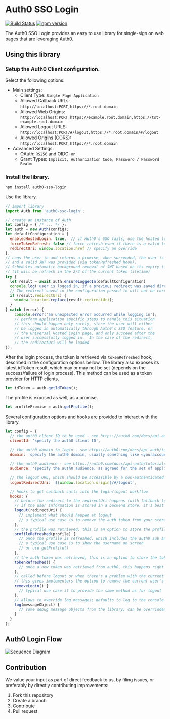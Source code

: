 # Auth0 SSO Login

[![Build Status](https://travis-ci.org/Cimpress-MCP/auth0-sso-login.js.svg?branch=master)](https://travis-ci.org/Cimpress-MCP/auth0-sso-login.js)
[![npm version](https://badge.fury.io/js/auth0-sso-login.svg)](https://www.npmjs.com/package/auth0-sso-login)

The Auth0 SSO Login provides an easy to use library for single-sign on web pages that are leveraging [Auth0](https://auth0.com/).

## Using this library

### Setup the Auth0 Client configuration.
Select the following options:
* Main settings:
  * Client Type: `Single Page Application`
  * Allowed Callback URLs: `http://localhost:PORT,https://*.root.domain`
  * Allowed Web Origins: `http://localhost:PORT,https://example.root.domain,https://tst-example.root.domain`
  * Allowed Logout URLS: `http://localhost:PORT/#/logout,https://*.root.domain/#/logout`
  * Allowed Origins (CORS): `http://localhost:PORT,https://*.root.domain`
* Advanced Settings:
  * OAuth: `RS256` and OIDC: `on`
  * Grant Types: `Implicit, Authorization Code, Password / Password Realm`

### Install the library.

```bash
npm install auth0-sso-login
```

Use the library.

```javascript
// import library
import Auth from 'auth0-sso-login';

// create an instance of Auth
let config = { /* ... */ };
let auth = new Auth(config);
let defaultConfiguration = {
  enabledHostedLogin: true,  // if Auth0's SSO fails, use the hosted login screen
  forceTokenRefresh: false // force refresh even if there is a valid token available
  redirectUri: window.location.href // specify an override
};
// Logs the user in and returns a promise, when succeeded, the user is logged in
// and a valid JWT was provided (via tokenRefreshed hook).
// Schedules automatic background renewal of JWT based on its expiry time.
// (it will be refresh in the 2/3 of the current token lifetime)
try {
  let result = await auth.ensureLoggedIn(defaultConfiguration)
  console.log('user is logged in, if a previous redirect was saved direct the user to the redirect location');
  // The redirect saved in the configuration passed in will not be correct, as it was generated in "this" session instead of the session which created the correct redirect.
  if (result.redirectUri) {
    window.location.replace(result.redirectUri);
  }
} catch (error) {
    console.error('an unexpected error occurred while logging in');
    // perform application specific steps to handle this situation
    // this should happen only rarely, since the user will either
    // be logged in automatically through Auth0's SSO feature, or
    // the Universal Hosted Login page, and only succeed after the
    // user successfully logged in.  In the case of the redirect,
    // the redirectUri will be loaded
});
```

After the login process, the token is retrieved via `tokenRefreshed` hook, described in the
configuration options bellow. The library also exposes its latest idToken result, which may or
may not be set (depends on the success/failure of login process). This method can be used as
a token provider for HTTP clients.
```javascript
let idToken = auth.getIdToken();
``` 

The profile is exposed as well, as a promise.
```javascript
let profilePromise = auth.getProfile();
```
Several configuration options and hooks are provided to interact with the library.

```javascript
let config = {
  // the auth0 client ID to be used - see https://auth0.com/docs/api-auth/tutorials/client-credentials
  clientId: 'specify the auth0 client ID',

  // the auth0 domain to login - see https://auth0.com/docs/api-auth/tutorials/client-credentials
  domain: 'specify the auth0 domain, usually something like <youraccount>.auth0.com',

  // the auth0 audience - see https://auth0.com/docs/api-auth/tutorials/client-credentials
  audience: 'specify the auth0 audience, as agreed for the set of applications with the same audience',

  // the logout URL, which should be accessible by a non-authenticated user, default is `window.location.href`
  logoutRedirectUri: `${window.location.origin}/#/logout`,

  // hooks to get callback calls into the login/logout workflow
  hooks: {
    // before the redirect to the redirectUri happens (with fallback to logoutRedirectUri and then to window.location.href)
    // if the user information is stored in a backend store, it's best to clean that before the redirect happens
    logout(redirectUri) {
      // implement what should happen at logout
      // a typical use case is to remove the auth token from your storage (memory, cookie, local store), or perform other cleanup tasks
    },
    // the profile was retrieved, this is an option to store the profile, or update the user interface
    profileRefreshed(profile) {
      // once the profile is refreshed, which includes the auth0 sub and other meta data
      // a typical use case is to show the username on screen
      // or use getProfile()
    },
    // the auth token was retrieved, this is an option to store the token for later use
    tokenRefreshed() {
      // once a new token was retrieved from auth0, this happens right before expiry.  When using getIdToken(), it may be an unnecessary hook.
    },
    // called before logout or when there's a problem with the current user, for example an invalid token
    // this gives implementors the option to remove the current user's details from the store if saved
    removeLogin() {
      // typical use case it to provide the same method as for logout
    },
    // allows to override log messages; defaults to log to the console
    log(messageObject) {
      // some debug message objects from the library; can be overridden to not log to the console
    }
  }
};
```
## Auth0 Login Flow

![Sequence Diagram](https://www.websequencediagrams.com/cgi-bin/cdraw?lz=dGl0bGUgQXV0aGVudGljYXRpb24gU2VxdWVuY2UgKG5vIHRva2VuIHNhdmVkKQoKQXBwIE1haW4gU2NyZWVuIC0-IFJlcXVlc3RlZAANBzogVXNlciBOYXZpZwBLBQoAEhAgLT4AbgUwOiBSZW5ld0F1dGgKAAwFADoWABUGbG9naW5fcmVxdWlyZWQAOxouY29tOiBTdG9yZSBjdXJyZW50IGxvAIFUByYmAIEYBkxvZ2luAG4GLmNvbQCBDQUAgU0OOiA_aWRfAIF5BT1KV1QAgVQmbGlicmFyeSBjYXB0dXJlcwCCNwdhbmQgcmVkaXJlY3RzCgpub3RlIHJpZ2h0IG9mAGYSVW5zdWNjZXNzZnVsIEZsb3cAgQiBb2Vycm9yPVNvbWVFcnJvcgCCQzcAQQUAgmsPAIJ0BWxlZgCCcwUAhSYSQwCDMAYgdGhlADgHZnJvbQAKBQCDUQhhbmQgbG9nIGl0AIRhIElmIHRoZXJlIGlzIGFuAIEEC2l0IGlzIGNhdWdodABWBm9naW4gcHJvY2VzcyB3aWxsIHJlcGVhdC4KCg&s=magazine)

## Contribution

We value your input as part of direct feedback to us, by filing issues, or preferably by directly contributing improvements:

1. Fork this repository
1. Create a branch
1. Contribute
1. Pull request
